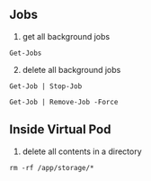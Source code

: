 ## Jobs
1. get all background jobs
```shell
Get-Jobs
```
2. delete all background jobs
```shell
Get-Job | Stop-Job
```
```shell
Get-Job | Remove-Job -Force
```
## Inside Virtual Pod
1. delete all contents in a directory
```shell
rm -rf /app/storage/*
```